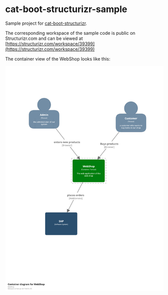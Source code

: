 # cat-boot-structurizr-sample

Sample project for [cat-boot-structurizr](https://github.com/Catalysts/cat-boot/tree/master/cat-boot-structurizr).

The corresponding workspace of the sample code is public on Structurizr.com and can be viewed at [https://structurizr.com/workspace/39399](https://structurizr.com/workspace/39399)

The container view of the WebShop looks like this:

![StructurizrScreenshot](https://github.com/Catalysts/cat-boot-structurizr-sample/raw/master/structurizr-26741-webshop.png)
